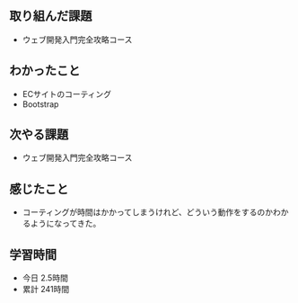 ## 取り組んだ課題
- ウェブ開発入門完全攻略コース
## わかったこと
- ECサイトのコーティング
- Bootstrap
## 次やる課題
- ウェブ開発入門完全攻略コース
## 感じたこと
- コーティングが時間はかかってしまうけれど、どういう動作をするのかわかるようになってきた。
## 学習時間
- 今日 2.5時間
- 累計 241時間
